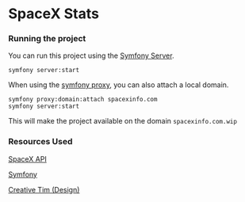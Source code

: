 # SpaceX Stats

### Running the project
You can run this project using the [Symfony Server](https://symfony.com/doc/current/setup/symfony_server.html).

```
symfony server:start
```

When using the [symfony proxy](https://symfony.com/doc/current/setup/symfony_server.html#local-domain-names), you can also attach a local domain.
```
symfony proxy:domain:attach spacexinfo.com
symfony server:start
```
This will make the project available on the domain `spacexinfo.com.wip`
### Resources Used

[SpaceX API](https://github.com/r-spacex/SpaceX-API)

[Symfony](https://symfony.com/)

[Creative Tim (Design)](https://www.creative-tim.com/)
